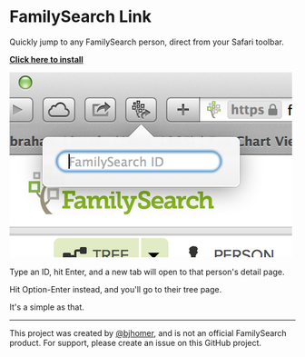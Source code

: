FamilySearch Link
=================

Quickly jump to any FamilySearch person, direct from your Safari toolbar.

**[Click here to install](https://github.com/bjhomer/FamilySearch-Link/releases/download/v1.0/FamilySearch-Link.safariextz)**

![FamilySearch Link in action](docs/screenshot.png)

Type an ID, hit Enter, and a new tab will open to that person's detail page.

Hit Option-Enter instead, and you'll go to their tree page.

It's a simple as that.

---

This project was created by [@bjhomer](http://twitter.com/bjhomer), and is not an official FamilySearch product. For support, please create an issue on this GitHub project.
